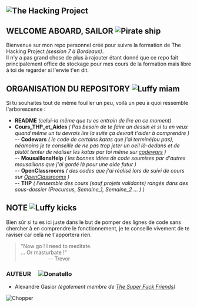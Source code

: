 ![The Hacking Project](https://www.thehackingproject.org/packs/packs/static_pages/assets/images/logo_black-3d6bec995368618a7e9f44536410ae0a.png)
---
## WELCOME ABOARD, SAILOR ![Pirate ship](https://media.giphy.com/media/GFtsjaDVJnoNa/giphy.gif)
Bienvenue sur mon repo personnel créé pour suivre la formation de The Hacking Project *(session 7 à Bordeaux)*.  
Il n'y a pas grand chose de plus à rajouter étant donné que ce repo fait principalement office de stockage pour mes cours de la formation mais libre à toi de regarder si l'envie t'en dit.

## ORGANISATION DU REPOSITORY ![Luffy miam](https://media.giphy.com/media/OuAvgfl8b1vgY/giphy.gif)
Si tu souhaites tout de même fouiller un peu, voilà un peu à quoi ressemble l'arborescence :

- **README** *(celui-la même que tu es entrain de lire en ce moment)*
- **Cours_THP_et_Aides** *( Pas besoin de te faire un dessin et si tu en veux quand même un tu devrais lire la suite ça devrait t'aider à comprendre )*  
-- **Codewars** *( le code de certains katas que j'ai terminé(ou pas), néamoins je te conseille de ne pas trop jeter un oeil là-dedans et de plutôt tenter de réaliser les katas par toi même sur [codewars](https://www.codewars.com/) )*  
-- **MousaillonsHelp** *( les bonnes idées de code soumises par d'autres mousaillons que j'ai gardé là pour une aide futur )*  
-- **OpenClassrooms** *( des codes que j'ai réalisé lors de suivi de cours sur [OpenClassrooms](https://openclassrooms.com/) )*  
-- **THP** *( l'ensemble des cours (sauf projets validants) rangés dans des sous-dossier (Precursus, Semaine_1, Semaine_2 ... ) )*

## NOTE ![Luffy kicks](https://media.giphy.com/media/axbcxcNThrlte/giphy.gif)
Bien sûr si tu es ici juste dans le but de pomper des lignes de code sans chercher à en comprendre le fonctionnement, je te conseille vivement de te raviser car celà ne t'apportera rien.

> "Now go ! I need to meditate.  
... Or masturbate !"  
>                    -- Trevor

### AUTEUR     ![Donatello](https://www.informatiquegifs.com/tortues/gifs10.gif)
 - Alexandre Gasior *(également membre de [The Super Fuck Friends](https://github.com/THPS07E01))*

![Chopper](https://media.giphy.com/media/jG186kNLKs6TS/giphy.gif)

